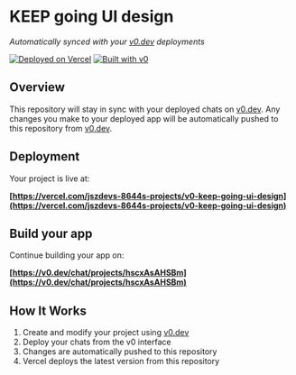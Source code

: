 # KEEP going UI design

*Automatically synced with your [v0.dev](https://v0.dev) deployments*

[![Deployed on Vercel](https://img.shields.io/badge/Deployed%20on-Vercel-black?style=for-the-badge&logo=vercel)](https://vercel.com/jszdevs-8644s-projects/v0-keep-going-ui-design)
[![Built with v0](https://img.shields.io/badge/Built%20with-v0.dev-black?style=for-the-badge)](https://v0.dev/chat/projects/hscxAsAHSBm)

## Overview

This repository will stay in sync with your deployed chats on [v0.dev](https://v0.dev).
Any changes you make to your deployed app will be automatically pushed to this repository from [v0.dev](https://v0.dev).

## Deployment

Your project is live at:

**[https://vercel.com/jszdevs-8644s-projects/v0-keep-going-ui-design](https://vercel.com/jszdevs-8644s-projects/v0-keep-going-ui-design)**

## Build your app

Continue building your app on:

**[https://v0.dev/chat/projects/hscxAsAHSBm](https://v0.dev/chat/projects/hscxAsAHSBm)**

## How It Works

1. Create and modify your project using [v0.dev](https://v0.dev)
2. Deploy your chats from the v0 interface
3. Changes are automatically pushed to this repository
4. Vercel deploys the latest version from this repository